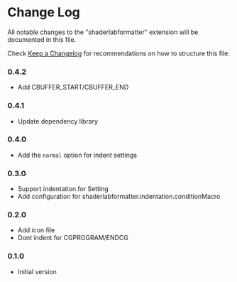 # Change Log

All notable changes to the "shaderlabformatter" extension will be documented in this file.

Check [Keep a Changelog](http://keepachangelog.com/) for recommendations on how to structure this file.

### 0.4.2
* Add CBUFFER_START/CBUFFER_END

### 0.4.1
* Update dependency library

### 0.4.0
* Add the `normal` option for indent settings

### 0.3.0
* Support indentation for Setting
* Add configuration for shaderlabformatter.indentation.conditionMacro

### 0.2.0
* Add icon file
* Dont indent for CGPROGRAM/ENDCG

### 0.1.0
* Initial version
